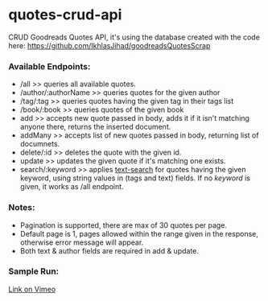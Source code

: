 # quotes-crud-api
CRUD Goodreads Quotes API, it's using the database created with the code here: https://github.com/IkhlasJihad/goodreadsQuotesScrap


### Available Endpoints:
- /all >> queries all available quotes.
- /author/:authorName >> queries quotes for the given author
- /tag/:tag >> queries quotes having the given tag in their tags list
- /book/:book >> queries quotes of the given book
- add >> accepts new quote passed in body, adds it if it isn't matching anyone there, returns the inserted document. 
- addMany >> accepts list of new quotes passed in body, returning list of documnets.
- delete/:id >> deletes the quote with the given id.
- update >> updates the given quote if it's matching one exists.
- search/:keyword >> applies [text-search](https://docs.mongodb.com/manual/text-search/) for quotes having the given keyword, using string values in (tags and text) fields. If no *keyword* is given, it works as /all endpoint.

### Notes:
* Pagination is supported, there are max of 30 quotes per page.
* Default page is 1, pages allowed within the range given in the response, otherwise error message will appear.
* Both text & author fields are required in add & update.

### Sample Run:

[Link on Vimeo](https://vimeo.com/667375898)

